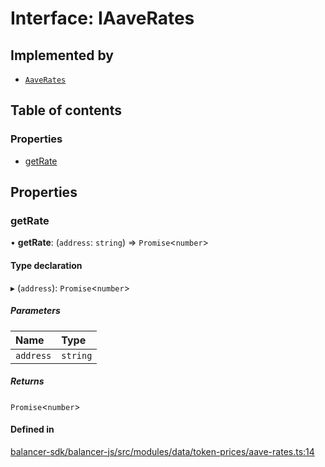 # Interface: IAaveRates

## Implemented by

- [`AaveRates`](../classes/AaveRates.md)

## Table of contents

### Properties

- [getRate](IAaveRates.md#getrate)

## Properties

### getRate

• **getRate**: (`address`: `string`) => `Promise`<`number`\>

#### Type declaration

▸ (`address`): `Promise`<`number`\>

##### Parameters

| Name | Type |
| :------ | :------ |
| `address` | `string` |

##### Returns

`Promise`<`number`\>

#### Defined in

[balancer-sdk/balancer-js/src/modules/data/token-prices/aave-rates.ts:14](https://github.com/balancer-labs/balancer-sdk/blob/c094037b/balancer-js/src/modules/data/token-prices/aave-rates.ts#L14)
